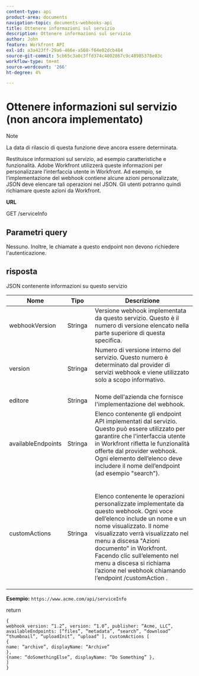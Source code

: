 ```yaml
---
content-type: api
product-area: documents
navigation-topic: documents-webhooks-api
title: Ottenere informazioni sul servizio
description: Ottenere informazioni sul servizio
author: John
feature: Workfront API
exl-id: a3a423ff-29a6-466e-a568-f64e02dcb484
source-git-commit: 5cb65c3a0c3ffd374c4002867c9c48985378e03c
workflow-type: tm+mt
source-wordcount: '266'
ht-degree: 4%

---
```



# Ottenere informazioni sul servizio (non ancora implementato)

>[!NOTE]
>
>La data di rilascio di questa funzione deve ancora essere determinata.

Restituisce informazioni sul servizio, ad esempio caratteristiche e funzionalità. Adobe Workfront utilizzerà queste informazioni per personalizzare l’interfaccia utente in Workfront. Ad esempio, se l’implementazione del webhook contiene alcune azioni personalizzate, JSON deve elencare tali operazioni nel JSON. Gli utenti potranno quindi richiamare queste azioni da Workfront.

**URL**

GET /serviceInfo

## Parametri query

Nessuno. Inoltre, le chiamate a questo endpoint non devono richiedere l&#39;autenticazione.

## risposta

JSON contenente informazioni su questo servizio

<table style="table-layout:auto"> 
 <col> 
 <col> 
 <col> 
 <thead> 
  <tr> 
   <th>Nome</th> 
   <th>Tipo </th> 
   <th>Descrizione</th> 
  </tr> 
 </thead> 
 <tbody> 
  <tr> 
   <td>webhookVersion </td> 
   <td>Stringa </td> 
   <td>Versione webhook implementata da questo servizio. Questo è il numero di versione elencato nella parte superiore di questa specifica.</td> 
  </tr> 
  <tr> 
   <td>version </td> 
   <td>Stringa </td> 
   <td>Numero di versione interno del servizio. Questo numero è determinato dal provider di servizi webhook e viene utilizzato solo a scopo informativo.<br><br></td> 
  </tr> 
  <tr> 
   <td>editore </td> 
   <td>Stringa </td> 
   <td>Nome dell'azienda che fornisce l'implementazione del webhook.</td> 
  </tr> 
  <tr> 
   <td>availableEndpoints</td> 
   <td>Stringa </td> 
   <td>Elenco contenente gli endpoint API implementati dal servizio. Questo può essere utilizzato per garantire che l'interfaccia utente in Workfront rifletta le funzionalità offerte dal provider webhook. Ogni elemento dell’elenco deve includere il nome dell’endpoint (ad esempio "search").</td> 
  </tr> 
  <tr> 
   <td>customActions </td> 
   <td>Stringa</td> 
   <td>  <p>Elenco contenente le operazioni personalizzate implementate da questo webhook. Ogni voce dell’elenco include un nome e un nome visualizzato. Il nome visualizzato verrà visualizzato nel menu a discesa "Azioni documento" in Workfront. Facendo clic sull’elemento nel menu a discesa si richiama l’azione nel webhook chiamando l’endpoint /customAction .</p></td> 
  </tr> 
 </tbody> 
</table>

**Esempio:** `https://www.acme.com/api/serviceInfo`

return

```
{
webhook version: “1.2”, version: “1.0”, publisher: “Acme, LLC”, availableEndpoints: [“files”, “metadata”, “search”, “download”
“thumbnail”, “uploadInit”, “upload” ], customActions [
{
name: “archive”, displayName: “Archive” 
}, 
{name: “doSomethingElse”, displayName: “Do Something” }, 
] 
}
```
